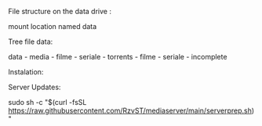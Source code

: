 File structure on the data drive : 

mount location named data

Tree file data: 

data
	- media
		- filme
		- seriale
	- torrents
		- filme
		- seriale
		- incomplete 



Instalation:

Server Updates:

sudo sh -c "$(curl -fsSL https://raw.githubusercontent.com/RzvST/mediaserver/main/serverprep.sh)"

                   
